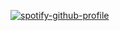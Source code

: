 [![spotify-github-profile](https://spotify-github-profile.vercel.app/api/view?uid=31jyez6fncwpufzinkl4rnrkylda&cover_image=true&theme=default&show_offline=false&background_color=121212&interchange=false)](https://github.com/kittinan/spotify-github-profile)
